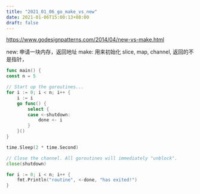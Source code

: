```yaml
---
title: "2021_01_06_go_make_vs_new"
date: 2021-01-06T15:00:13+08:00
draft: false 
---
```

https://www.godesignpatterns.com/2014/04/new-vs-make.html

new: 申请一块内存，返回地址
make: 用来初始化 slice, map, channel, 返回的不是指针，

```go
func main() {
const n = 5

// Start up the goroutines...
for i := 0; i < n; i++ {
    i := i
    go func() {
        select {
        case <-shutdown:
            done <- i
        }
    }()
}

time.Sleep(2 * time.Second)

// Close the channel. All goroutines will immediately "unblock".
close(shutdown)

for i := 0; i < n; i++ {
    fmt.Println("routine", <-done, "has exited!")
}
```


